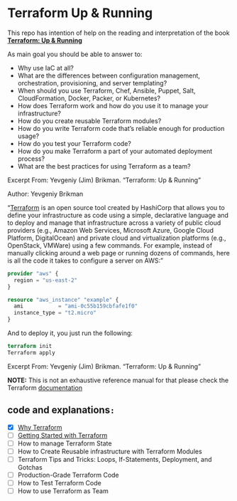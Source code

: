 # Terraform Up &amp; Running

This repo has intention of help on the reading and interpretation of the book [**Terraform: Up &amp; Running**](https://www.terraformupandrunning.com/)

As main goal you should be able to answer to:

- Why use IaC at all?
- What are the differences between configuration management, orchestration, provisioning, and server templating?
- When should you use Terraform, Chef, Ansible, Puppet, Salt, CloudFormation, Docker, Packer, or Kubernetes?
- How does Terraform work and how do you use it to manage your infrastructure?
- How do you create reusable Terraform modules?
- How do you write Terraform code that’s reliable enough for production usage?
- How do you test your Terraform code?
- How do you make Terraform a part of your automated deployment process?
- What are the best practices for using Terraform as a team?

Excerpt From: Yevgeniy (Jim) Brikman. “Terraform: Up & Running”

Author: Yevgeniy Brikman

“[Terraform](https://www.terraform.io/) is an open source tool created by HashiCorp that allows you to define your infrastructure as code using a simple, declarative language and to deploy and manage that infrastructure across a variety of public cloud providers (e.g., Amazon Web Services, Microsoft Azure, Google Cloud Platform, DigitalOcean) and private cloud and virtualization platforms (e.g., OpenStack, VMWare) using a few commands. For example, instead of manually clicking around a web page or running dozens of commands, here is all the code it takes to configure a server on AWS:”

```terraform
provider "aws" {
  region = "us-east-2"
}

resource "aws_instance" "example" {
  ami           = "ami-0c55b159cbfafe1f0"
  instance_type = "t2.micro"
}
```

And to deploy it, you just run the following:

```terraform
terraform init
Terraform apply
```

Excerpt From: Yevgeniy (Jim) Brikman. “Terraform: Up & Running”

**NOTE:** This is not an exhaustive reference manual for that please check the Terraform [documentation](https://www.terraform.io/docs/index.html)

## code and explanations`:`

- [x] [Why Terraform](https://github.com/orlando-pereira/terraform-up-and-running/tree/master/why_terraform)
- [ ] [Getting Started with Terraform](https://github.com/orlando-pereira/terraform-up-and-running/tree/master/getting_started_with_terraform)
- [ ] How to manage Terraform State
- [ ] How to Create Reusable infrastructure with Terraform Modules
- [ ] Terraform Tips and Tricks: Loops, If-Statements, Deployment, and Gotchas
- [ ] Production-Grade Terraform Code
- [ ] How to Test Terraform Code
- [ ] How to use Terraform as Team
